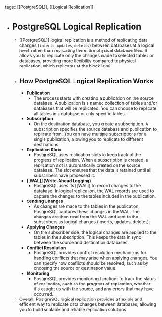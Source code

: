 tags:: [[PostgreSQL]], [[Logical Replication]]

- # PostgreSQL Logical Replication
	- [[PostgreSQL]] logical replication is a method of replicating data changes (`inserts`, `updates`, `deletes`) between databases at a logical level, rather than replicating the entire physical database files. It allows you to replicate only the changes made to selected tables or databases, providing more flexibility compared to physical replication, which replicates at the block level.
	- ## How PostgreSQL Logical Replication Works
		- **Publication**
			- The process starts with creating a publication on the source database. A publication is a named collection of tables and/or databases that will be replicated. You can choose to replicate all tables in a database or only specific tables.
		- **Subscription**
			- On the destination database, you create a subscription. A subscription specifies the source database and publication to replicate from. You can have multiple subscriptions for a single publication, allowing you to replicate to different destinations.
		- **Replication Slots**
			- PostgreSQL uses replication slots to keep track of the progress of replication. When a subscription is created, a replication slot is automatically created on the source database. The slot ensures that the data is retained until all subscribers have processed it.
		- **[[WAL]] (Write-Ahead Logging)**
			- PostgreSQL uses its [[WAL]] to record changes to the database. In logical replication, the WAL records are used to capture the changes to the tables included in the publication.
		- **Sending Changes**
			- As changes are made to the tables in the publication, PostgreSQL captures these changes in the WAL. The changes are then read from the WAL and sent to the subscribers as logical changes (inserts, updates, deletes).
		- **Applying Changes**
			- On the subscriber side, the logical changes are applied to the tables in the subscription. This keeps the data in sync between the source and destination databases.
		- **Conflict Resolution**
			- PostgreSQL provides conflict resolution mechanisms for handling conflicts that may arise when applying changes. You can specify how conflicts should be resolved, such as by choosing the source or destination value.
		- **Monitoring**
			- PostgreSQL provides monitoring functions to track the status of replication, such as the progress of replication, whether it's caught up with the source, and any errors that may have occurred.
	- Overall, PostgreSQL logical replication provides a flexible and efficient way to replicate data changes between databases, allowing you to build scalable and reliable replication solutions.
